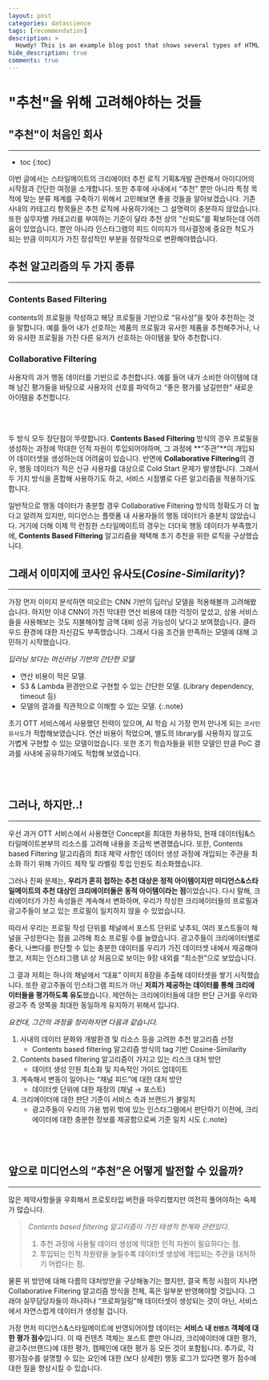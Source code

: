 ```yaml
---
layout: post
categories: datascience
tags: [recommendation]
description: >
  Howdy! This is an example blog post that shows several types of HTML content supported in this theme.
hide_description: true
comments: true
---
```


# "추천"을 위해 고려해야하는 것들


## "추천"이 처음인 회사
---
* toc
{:toc}

이번 글에서는 스타일메이트의 크리에이터 추천 로직 기획&개발 관련해서 아이디어의 시작점과 간단한 여정을 소개합니다. 또한 추후에 사내에서 “추천” 뿐만 아니라 특정 목적에 맞는 분류 체계를 구축하기 위해서 고민해보면 좋을 것들을 알아보겠습니다.
기존 사내의 카테고리 항목들은 추천 로직에 사용하기에는 그 설명력이 충분하지 않았습니다.  또한 실무자별 카테고리를 부여하는 기준이 달라 추천 상의 “신뢰도”를 확보하는데 어려움이 있었습니다. 뿐만 아니라 인스타그램의 피드 이미지가 의사결정에 중요한 척도가 되는 만큼 이미지가 가진 정성적인 부분을 정량적으로 변환해야했습니다.

## 추천 알고리즘의 두 가지 종류
---
### Contents Based Filtering

contents의 프로필을 작성하고 해당 프로필을 기반으로 “유사성”을 찾아 추천하는 것을 말합니다. 예를 들어 내가 선호하는 제품의 프로필과 유사한 제품을 추천해주거나, 나와 유사한 프로필을 가진 다른 유저가 선호하는 아이템을 찾아 추천합니다.

### Collaborative Filtering

사용자의 과거 행동 데이터를 기반으로 추천합니다. 예를 들어 내가 소비한 아이템에 대해 남긴 평가들을 바탕으로 사용자의 선호를 파악하고 “좋은 평가를 남길만한” 새로운 아이템을 추천합니다.

<br><br>

두 방식 모두 장단점이 뚜렷합니다. **Contents Based Filtering** 방식의 경우 프로필을 생성하는 과정에 막대한 인적 자원이 투입되어야하며, 그 과정에 **“주관”**이 개입되어 데이터셋을 생성하는데 어려움이 있습니다. 반면에 **Collaborative Filtering**의 경우, 행동 데이터가 적은 신규 사용자를 대상으로 Cold Start 문제가 발생합니다. 그래서 두 가지 방식을 혼합해 사용하기도 하고, 서비스 시점별로 다른 알고리즘을 적용하기도 합니다.

일반적으로 행동 데이터가 충분할 경우 Collaborative Filtering 방식의 정확도가 더 높다고 알려져 있지만, 미디언스는 플랫폼 내 사용자들의 행동 데이터가 충분치 않았습니다. 거기에 더해 이제 막 런칭한 스타일메이트의 경우는 더더욱 행동 데이터가 부족했기에, **Contents Based Filtering** 알고리즘을 채택해 초기 추천을 위한 로직을 구상했습니다.

## 그래서 이미지에 코사인 유사도(*Cosine-Similarity*)?
---

가장 먼저 이미지 분석하면 떠오르는 CNN 기반의 딥러닝 모델을 적용해볼까 고려해봤습니다. 하지만 이내 CNN이 가진 막대한 연산 비용에 대한 걱정이 앞섰고, 상용 서비스들을 사용해보는 것도 지불해야할 금액 대비 성공 가능성이 낮다고 보여졌습니다. 클라우드 환경에 대한 자신감도 부족했습니다. 그래서 다음 조건을 만족하는 모델에 대해 고민하기 시작했습니다.

*딥러닝 보다는 머신러닝 기반의 간단한 모델*
- 연산 비용이 적은 모델. 
- S3 & Lambda 환경만으로 구현할 수 있는 간단한 모델. (Library dependency, timeout 등)
- 모델의 결과를 직관적으로 이해할 수 있는 모델.
{:.note}

초기 OTT 서비스에서 사용했던 전력이 있으며, AI 학습 시 가장 먼저 만나게 되는 `코사인 유사도`가 적합해보였습니다. 연산 비용이 적었으며, 별도의 library를 사용하지 않고도 가볍게 구현할 수 있는 모델이었습니다. 또한 초기 학습자들을 위한 모델인 만큼 PoC 결과를 사내에 공유하기에도 적합해 보였습니다.

<br><br>

## 그러나, 하지만..!
---

우선 과거 OTT 서비스에서 사용했던 Concept을 최대한 차용하되, 현재 데이터팀&스타일메이트본부의 리소스를 고려해 내용을 조금씩 변경했습니다. 또한, Contents based Filtering 알고리즘의 최대 제약 사항인 데이터 생성 과정에 개입되는 주관을 최소화 하기 위해 가이드 제작 및 라벨링 투입 인원도 최소화했습니다.

그러나 진짜 문제는, **우리가 흔히 접하는 추천 대상은 정적 아이템이지만 미디언스&스타일메이트의 추천 대상인 크리에이터들은 동적 아이템이라는 점**이었습니다. 다시 말해, 크리에이터가 가진 속성들은 계속해서 변화하며, 우리가 작성한 크리에이터들의 프로필과 광고주들이 보고 있는 프로필이 일치하지 않을 수 있었습니다.

따라서 우리는 프로필 작성 단위를 채널에서 포스트 단위로 낮추되, 여러 포스트들이 채널을 구성한다는 점을 고려해 최소 프로필 수를 늘렸습니다. 광고주들이 크리에이터별로 좋다, 나쁘다를 판단할 수 있는 충분한 데이터를 우리가 가진 데이터셋 내에서 제공해야했고, 저희는 인스타그램 UI 상 처음으로 보이는 9장 내외를 “최소한”으로 보았습니다.

그 결과 저희는 하나의 채널에서 “대표” 이미지 8장을 추출해 데이터셋을 쌓기 시작했습니다. 또한 광고주들이  인스타그램 피드가 아닌 **저희가 제공하는 데이터를 통해 크리에이터들을 평가하도록 유도**했습니다. 제안하는 크리에이터들에 대한 판단 근거를 우리와 광고주 측 양쪽을 최대한 동일하게 유지하기 위해서 입니다.

*요컨대, 그간의 과정을 정리하자면 다음과 같습니다.*
1. 사내의 데이터 문화와 개발환경 및 리소스 등을 고려한 추천 알고리즘 선정
    - Contents based filtering 알고리즘 방식의 tag 기반 Cosine-Similarity
2. Contents based filtering 알고리즘이 가지고 있는 리스크 대처 방안
    - 데이터 생성 인원 최소화 및 지속적인 가이드 업데이트
3. 계속해서 변동이 일어나는 “채널 피드”에 대한 대처 방안
    - 데이터셋 단위에 대한 재정의 (채널 → 포스트)
4. 크리에이터에 대한 판단 기준이 서비스 측과 브랜드가 불일치
    - 광고주들이 우리의 가용 범위 밖에 있는 인스타그램에서 판단하기 이전에, 크리에이터에 대한 충분한 정보를 제공함으로써 기준 일치 시도
{:.note}


<br><br>

## 앞으로 미디언스의 “추천”은 어떻게 발전할 수 있을까?

---

 많은 제약사항들을 우회해서 프로토타입 버전을 마무리했지만 여전히 풀어야하는 숙제가 많습니다. 

> *Contents based filtering 알고리즘이 가진 태생적 한계와 관련있다.*
> 
> 1. 추천 과정에 사용될 데이터 생성에 막대한 인적 자원이 필요하다는 점.
> 2. 투입되는 인적 자원량을 늘릴수록 데이터셋 생성에 개입되는 주관을 대처하기 어렵다는 점.

 물론 위 방안에 대해 다름의 대처방안을 구상해놓기는 했지만, 결국 특정 시점이 지나면 Collaborative Filtering 알고리즘 방식을 전체, 혹은 일부분 반영해야할 것입니다. 그래야 실무담당자들이 하나하나 “프로파일링”해 데이터셋이 생성되는 것이 아닌, 서비스에서 자연스럽게 데이터가 생성될 겁니다.

 가장 먼저 미디언스&스타일메이트에 반영되어야할 데이터는 **서비스 내 `컨텐츠` 객체에 대한 평가 점수**입니다. 이 때 컨텐츠 객체는 포스트 뿐만 아니라, 크리에이터에 대한 평가, 광고주(브랜드)에 대한 평가, 캠페인에 대한 평가 등 모든 것이 포함됩니다. 추가로, 각 평가점수를 설명할 수 있는 요인에 대한 (보다 상세한) 행동 로그가 있다면 평가 점수에 대한 질을 향상시킬 수 있습니다.